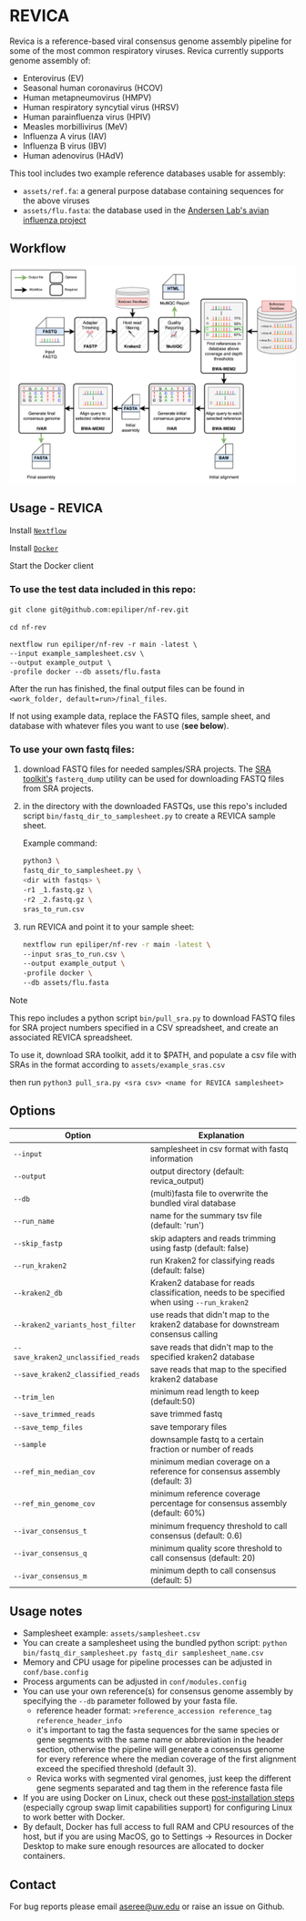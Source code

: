 # REVICA

Revica is a reference-based viral consensus genome assembly pipeline for some of the most common respiratory viruses. Revica currently supports genome assembly of:
- Enterovirus (EV)
- Seasonal human coronavirus (HCOV)
- Human metapneumovirus (HMPV)
- Human respiratory syncytial virus (HRSV)
- Human parainfluenza virus (HPIV)
- Measles morbillivirus (MeV)
- Influenza A virus (IAV)
- Influenza B virus (IBV)
- Human adenovirus (HAdV)

This tool includes two example reference databases usable for assembly:

- `assets/ref.fa`: a general purpose database containing sequences for the above viruses
- `assets/flu.fasta`: the database used in the [Andersen Lab's avian influenza project](https://github.com/andersen-lab/avian-influenza)

## Workflow
![Workflow](revica_workflow_diagram.png)

## Usage - REVICA
Install [`Nextflow`](https://www.nextflow.io/docs/latest/getstarted.html#installation)

Install [`Docker`](https://docs.docker.com/engine/installation/)

Start the Docker client

### To use the test data included in this repo:

`git clone git@github.com:epiliper/nf-rev.git`

`cd nf-rev`

```
nextflow run epiliper/nf-rev -r main -latest \
--input example_samplesheet.csv \
--output example_output \
-profile docker --db assets/flu.fasta 
```

After the run has finished, the final output files can be found in `<work_folder, default=run>/final_files`. 

If not using example data, replace the FASTQ files, sample sheet, and database with whatever files you want to use (**see below**).

### To use your own fastq files:

1. download FASTQ files for needed samples/SRA projects. The [SRA toolkit's](https://github.com/ncbi/sra-tools) `fasterq_dump` utility can be used for downloading FASTQ files from SRA projects.

2. in the directory with the downloaded FASTQs, use this repo's included script `bin/fastq_dir_to_samplesheet.py` to create a REVICA sample sheet.

    Example command:
    ```bash
    python3 \ 
    fastq_dir_to_samplesheet.py \
    <dir with fastqs> \
    -r1 _1.fastq.gz \
    -r2 _2.fastq.gz \
    sras_to_run.csv 
    ```
3. run REVICA and point it to your sample sheet:

    ```bash
    nextflow run epiliper/nf-rev -r main -latest \
    --input sras_to_run.csv \
    --output example_output \
    -profile docker \
    --db assets/flu.fasta
    ```
>[!Note]  
>This repo includes a python script `bin/pull_sra.py` to download FASTQ files for SRA project numbers specified in a CSV spreadsheet, and create an associated REVICA spreadsheet.    
>
>To use it, download SRA toolkit, add it to $PATH, and populate a csv file with SRAs in the format according to `assets/example_sras.csv`
>
>then run `python3 pull_sra.py <sra csv> <name for REVICA samplesheet>`
## Options
|Option|Explanation|
|------|-----------|
| `--input` | samplesheet in csv format with fastq information |
| `--output` | output directory (default: revica_output) |
| `--db` | (multi)fasta file to overwrite the bundled viral database |
| `--run_name` | name for the summary tsv file (default: 'run') |
| `--skip_fastp` | skip adapters and reads trimming using fastp (default: false) |
| `--run_kraken2` | run Kraken2 for classifying reads (default: false) |
| `--kraken2_db` | Kraken2 database for reads classification, needs to be specified when using `--run_kraken2` |
| `--kraken2_variants_host_filter` | use reads that didn't map to the kraken2 database for downstream consensus calling |
| `--save_kraken2_unclassified_reads` | save reads that didn't map to the specified kraken2 database |
| `--save_kraken2_classified_reads` | save reads that map to the specified kraken2 database |
| `--trim_len` | minimum read length to keep (default:50) |
| `--save_trimmed_reads` | save trimmed fastq |
| `--save_temp_files` | save temporary files |
| `--sample` | downsample fastq to a certain fraction or number of reads |
| `--ref_min_median_cov` | minimum median coverage on a reference for consensus assembly (default: 3) |
| `--ref_min_genome_cov` | minimum reference coverage percentage for consensus assembly (default: 60%) |
| `--ivar_consensus_t` | minimum frequency threshold to call consensus (default: 0.6) |
| `--ivar_consensus_q` | minimum quality score threshold to call consensus (default: 20) |
| `--ivar_consensus_m` | minimum depth to call consensus (default: 5) |

## Usage notes
- Samplesheet example: `assets/samplesheet.csv`
- You can create a samplesheet using the bundled python script: `python bin/fastq_dir_samplesheet.py fastq_dir samplesheet_name.csv`
- Memory and CPU usage for pipeline processes can be adjusted in `conf/base.config`
- Process arguments can be adjusted in `conf/modules.config`
- You can use your own reference(s) for consensus genome assembly by specifying the `--db` parameter followed by your fasta file. 
	- reference header format: `>reference_accession reference_tag reference_header_info`
	- it's important to tag the fasta sequences for the same species or gene segments with the same name or abbreviation in the header section, otherwise the pipeline
	will generate a consensus genome for every reference where the median coverage of the first alignment exceed the specified threshold (default 3).  
	- Revica works with segmented viral genomes, just keep the different gene segments separated and tag them in the reference fasta file
- If you are using Docker on Linux, check out these [post-installation steps](https://docs.docker.com/engine/install/linux-postinstall/) (especially cgroup swap limit capabilities support) for configuring Linux to work better with Docker. 
- By default, Docker has full access to full RAM and CPU resources of the host, but if you are using MacOS, go to Settings -> Resources in Docker Desktop to make sure enough resources are allocated to docker containers. 

## Contact
For bug reports please email aseree@uw.edu or raise an issue on Github.
